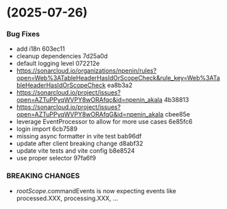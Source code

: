 #  (2025-07-26)


### Bug Fixes

* add i18n 603ec11
* cleanup dependencies 7d25a0d
* default logging level 072212e
* https://sonarcloud.io/organizations/npenin/rules?open=Web%3ATableHeaderHasIdOrScopeCheck&rule_key=Web%3ATableHeaderHasIdOrScopeCheck ea8b3a2
* https://sonarcloud.io/project/issues?open=AZTuPPyqWVPY8wORAfqc&id=npenin_akala 4b38813
* https://sonarcloud.io/project/issues?open=AZTuPPyqWVPY8wORAfqG&id=npenin_akala cbee85e
* leverage EventProcessor to allow for more use cases 6e85fc6
* login import 6cb7589
* missing async formatter in vite test bab96df
* update after client breaking change d8abf32
* update vite tests and vite config b8e8524
* use proper selector 97fa6f9


### BREAKING CHANGES

* $rootScope.$commandEvents is now expecting events like processed.XXX, processing.XXX, ...



